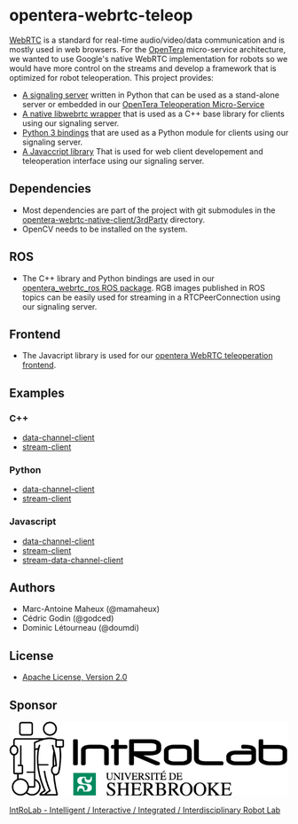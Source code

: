 # opentera-webrtc-teleop

[WebRTC](https://webrtc.org/) is a standard for real-time audio/video/data communication and is mostly used in web browsers.
For the [OpenTera](https://github.com/introlab/opentera) micro-service architecture, we wanted to use Google's native WebRTC implementation for robots so we would have more control on the streams and develop a framework that is optimized for robot teleoperation. This project provides:

* [A signaling server](signaling-server) written in Python that can be used as a stand-alone server or embedded in our [OpenTera Teleoperation Micro-Service](https://github.com/introlab/opentera-teleop-service)
* [A native libwebrtc wrapper](opentera-webrtc-native-client/OpenteraWebrtcNativeClient/src) that is used as a C++ base library for clients using our signaling server.
* [Python 3 bindings](opentera-webrtc-native-client/OpenteraWebrtcNativeClient/python) that are used as a Python module for clients using our signaling server.
* [A Javaccript library](opentera-webrtc-web-client) That is used for web client developement and teleoperation interface using our signaling server.

## Dependencies

* Most dependencies are part of the project with git submodules in the [opentera-webrtc-native-client/3rdParty](opentera-webrtc-native-client/3rdParty) directory.
* OpenCV needs to be installed on the system.

## ROS

* The C++ library and Python bindings are used in our [opentera_webrtc_ros ROS package](https://github.com/introlab/opentera-webrtc-ros). RGB images published in ROS topics can be easily used for streaming in a RTCPeerConnection using our signaling server.

## Frontend

* The Javacript library is used for our [opentera WebRTC teleoperation frontend](https://github.com/introlab/opentera-webrtc-teleop-frontend).

## Examples

### C++

* [data-channel-client](examples/cpp-data-channel-client)
* [stream-client](examples/cpp-stream-client)

### Python

* [data-channel-client](examples/python-data-channel-client)
* [stream-client](examples/python-stream-client)

### Javascript

* [data-channel-client](examples/web-data-channel-client)
* [stream-client](examples/web-stream-client)
* [stream-data-channel-client](examples/web-stream-data-channel-client)

## Authors

* Marc-Antoine Maheux (@mamaheux)
* Cédric Godin (@godced)
* Dominic Létourneau (@doumdi)

## License

* [Apache License, Version 2.0](LICENSE)

## Sponsor

![IntRoLab](images/IntRoLab.png)

[IntRoLab - Intelligent / Interactive / Integrated / Interdisciplinary Robot Lab](https://introlab.3it.usherbrooke.ca)
